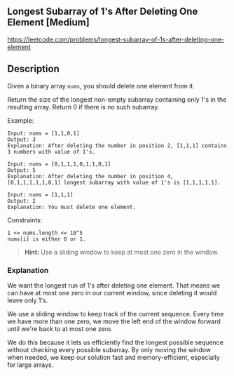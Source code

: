 ## Longest Subarray of 1's After Deleting One Element [Medium]
https://leetcode.com/problems/longest-subarray-of-1s-after-deleting-one-element

## Description

Given a binary array `nums`, you should delete one element from it.

Return the size of the longest non-empty subarray containing only 1's in the resulting array. Return 0 if there is no such subarray.

Example:
```
Input: nums = [1,1,0,1]
Output: 3
Explanation: After deleting the number in position 2, [1,1,1] contains 3 numbers with value of 1's.

Input: nums = [0,1,1,1,0,1,1,0,1]
Output: 5
Explanation: After deleting the number in position 4, [0,1,1,1,1,1,0,1] longest subarray with value of 1's is [1,1,1,1,1].

Input: nums = [1,1,1]
Output: 2
Explanation: You must delete one element.
```

Constraints:
```
1 <= nums.length <= 10^5
nums[i] is either 0 or 1.
```


> **Hint:**  Use a sliding window to keep at most one zero in the window.

### Explanation

We want the longest run of 1's after deleting one element. That means we can have at most one zero in our current window, since deleting it would leave only 1's.

We use a sliding window to keep track of the current sequence. Every time we have more than one zero, we move the left end of the window forward until we're back to at most one zero.

We do this because it lets us efficiently find the longest possible sequence without checking every possible subarray. By only moving the window when needed, we keep our solution fast and memory-efficient, especially for large arrays. 